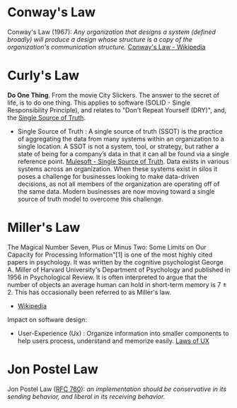 
# Conway's Law
Conway's Law (1967): *Any organization that designs a system (defined broadly) will produce a design whose structure is a copy of the organization's communication structure.* [Conway's Law - Wikipedia](https://en.wikipedia.org/wiki/Conway's_law)

# Curly's Law
__Do One Thing__.  From the movie City Slickers.   The answer to the secret of life, is to do one thing.   This applies to software (SOLID - Single Responsibility Principle), and relates to "Don't Repeat Yourself (DRY)", and, the [Single Source of Truth](https://www.mulesoft.com/resources/esb/what-is-single-source-of-truth-ssot).
 - Single Source of Truth : A single source of truth (SSOT) is the practice of aggregating the data from many systems within an organization to a single location. A SSOT is not a system, tool, or strategy, but rather a state of being for a company’s data in that it can all be found via a single reference point. [Mulesoft - Single Source of Truth](https://www.mulesoft.com/resources/esb/what-is-single-source-of-truth-ssot).   Data exists in various systems across an organization. When these systems exist in silos it poses a challenge for businesses looking to make data-driven decisions, as not all members of the organization are operating off of the same data. Modern businesses are now moving toward a single source of truth model to overcome this challenge.

# Miller's Law
The Magical Number Seven, Plus or Minus Two: Some Limits on Our Capacity for Processing Information"[1] is one of the most highly cited papers in psychology.  It was written by the cognitive psychologist George A. Miller of Harvard University's Department of Psychology and published in 1956 in Psychological Review. It is often interpreted to argue that the number of objects an average human can hold in short-term memory is 7 ± 2. This has occasionally been referred to as Miller's law.
- [Wikipedia](https://en.wikipedia.org/wiki/The_Magical_Number_Seven,_Plus_or_Minus_Two)

Impact on software design:
- User-Experience (Ux) : Organize information into smaller components to help users process, understand and memorize easily.  [Laws of UX](https://lawsofux.com/millers-law/)

# Jon Postel Law
Jon Postel Law ([RFC 760](https://datatracker.ietf.org/doc/html/rfc791)): *an implementation should be conservative in its sending behavior, and liberal in its receiving behavior.*
